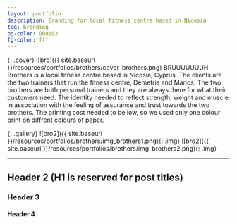 ```yaml
---
layout: portfolio
description: Branding for local fitness centre based in Nicosia
tag: branding
bg-color: 008192
fg-color: fff
---
```

{: .cover}
  ![bro]({{ site.baseurl }}/resources/portfolios/brothers/cover_brothers.png)
BRUUUUUUUH
Brothers is a local fitness centre based in Nicosia, Cyprus. The clients are the two trainers that run the fitness
centre, Demetris and Marios. The two brothers are both personal trainers and they are always there for what their
customers need. The identity needed to reflect strength, weight and muscle in association with the feeling of assurance
and trust towards the two brothers. The printing cost needed to be low, so we used only one colour print on diffrent
colours of paper.

{: .gallery}
  ![bro2]({{ site.baseurl }}/resources/portfolios/brothers/img_brothers1.png){: .img}
  ![bro2]({{ site.baseurl }}/resources/portfolios/brothers/img_brothers2.png){: .img}

----

## Header 2 (H1 is reserved for post titles)

### Header 3

#### Header 4
